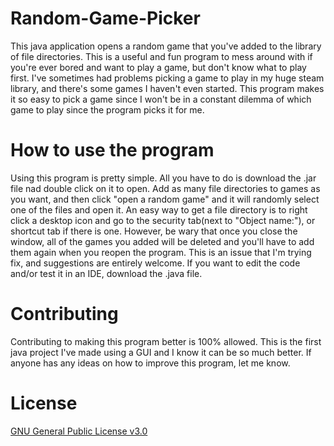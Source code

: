 # Random-Game-Picker
This java application opens a random game that you've added to the library of file directories. This is a useful and fun program to mess around with if you're ever bored and want to play a game, but don't know what to play first. I've sometimes had problems picking a game to play in my huge steam library, and there's some games I haven't even started. This program makes it so easy to pick a game since I won't be in a constant dilemma of which game to play since the program picks it for me.

# How to use the program
Using this program is pretty simple. All you have to do is download the .jar file nad double click on it to open. Add as many file directories to games as you want, and then click "open a random game" and it will randomly select one of the files and open it. An easy way to get a file directory is to right click a desktop icon and go to the security tab(next to "Object name:"), or shortcut tab if there is one. However, be wary that once you close the window, all of the games you added will be deleted and you'll have to add them again when you reopen the program. This is an issue that I'm trying fix, and suggestions are entirely welcome. If you want to edit the code and/or test it in an IDE, download the .java file.

# Contributing
Contributing to making this program better is 100% allowed. This is the first java project I've made using a GUI and I know it can be so much better. If anyone has any ideas on how to improve this program, let me know.

# License
[GNU General Public License v3.0](https://www.gnu.org/licenses/gpl-3.0.en.html)
